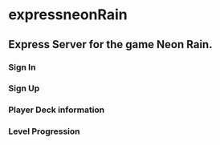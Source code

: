 # expressneonRain

## Express Server for the game Neon Rain.

### Sign In
### Sign Up
### Player Deck information
### Level Progression
